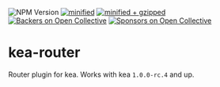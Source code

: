 ![NPM Version](https://img.shields.io/npm/v/kea-router.svg)
[![minified](https://badgen.net/bundlephobia/min/kea-router)](https://bundlephobia.com/result?p=kea-router)
[![minified + gzipped](https://badgen.net/bundlephobia/minzip/kea-router)](https://bundlephobia.com/result?p=kea-router)
[![Backers on Open Collective](https://opencollective.com/kea/backers/badge.svg)](#backers)
[![Sponsors on Open Collective](https://opencollective.com/kea/sponsors/badge.svg)](#sponsors)

# kea-router

Router plugin for kea. Works with kea `1.0.0-rc.4` and up.

